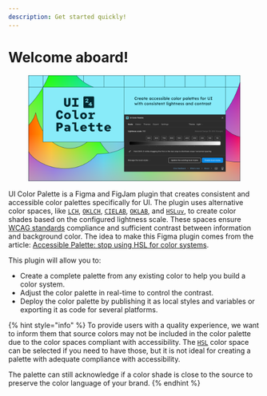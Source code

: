 ```yaml
---
description: Get started quickly!
---
```


# Welcome aboard!

<figure><img src=".gitbook/assets/plugin-cover.png" alt=""><figcaption></figcaption></figure>

UI Color Palette is a Figma and FigJam plugin that creates consistent and accessible color palettes specifically for UI. The plugin uses alternative color spaces, like [`LCH`](glossary.md#lch), [`OKLCH`](glossary.md#oklch), [`CIELAB`](glossary.md#cielab), [`OKLAB`](glossary.md#oklab), and [`HSLuv`](glossary.md#hsluv), to create color shades based on the configured lightness scale. These spaces ensure [WCAG standards](https://www.w3.org/WAI/standards-guidelines/wcag/) compliance and sufficient contrast between information and background color. The idea to make this Figma plugin comes from the article: [Accessible Palette: stop using HSL for color systems](https://wildbit.com/blog/accessible-palette-stop-using-hsl-for-color-systems).

This plugin will allow you to:

* Create a complete palette from any existing color to help you build a color system.
* Adjust the color palette in real-time to control the contrast.
* Deploy the color palette by publishing it as local styles and variables or exporting it as code for several platforms.

{% hint style="info" %}
To provide users with a quality experience, we want to inform them that source colors may not be included in the color palette due to the color spaces compliant with accessibility. The [`HSL`](glossary.md#hsl) color space can be selected if you need to have those, but it is not ideal for creating a palette with adequate compliance with accessibility.

The palette can still acknowledge if a color shade is close to the source to preserve the color language of your brand.
{% endhint %}
